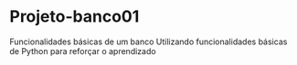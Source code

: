 # Projeto-banco01
Funcionalidades básicas de um banco
Utilizando funcionalidades básicas de Python para reforçar o aprendizado
